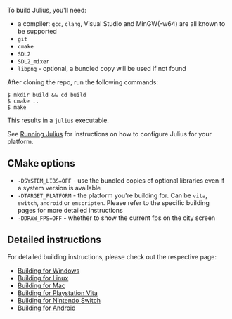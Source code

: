To build Julius, you'll need:

- a compiler: `gcc`, `clang`, Visual Studio and MinGW(-w64) are all known to be supported
- `git`
- `cmake`
- `SDL2`
- `SDL2_mixer`
- `libpng` - optional, a bundled copy will be used if not found

After cloning the repo, run the following commands:

	$ mkdir build && cd build
	$ cmake ..
	$ make

This results in a `julius` executable.

See [Running Julius](https://github.com/bvschaik/julius/blob/master/doc/RUNNING.md) for instructions on how to configure Julius for your platform.


## CMake options

- `-DSYSTEM_LIBS=OFF` - use the bundled copies of optional libraries even if a system version is available
- `-DTARGET_PLATFORM` - the platform you're building for. Can be `vita`, `switch`, `android` or `emscripten`. Please refer to the specific building pages for more detailed instructions
- `-DDRAW_FPS=OFF` - whether to show the current fps on the city screen


## Detailed instructions

For detailed building instructions, please check out the respective page:

- [Building for Windows](Building-for-Windows)
- [Building for Linux](Building-for-Linux)
- [Building for Mac](Building-for-MacOS)
- [Building for Playstation Vita](Building-for-Vita)
- [Building for Nintendo Switch](Building-for-Switch)
- [Building for Android](Building-for-Android)
